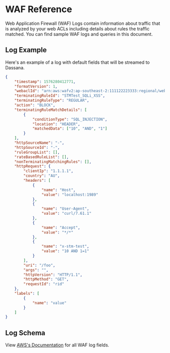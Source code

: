 # WAF Reference

Web Application Firewall (WAF) Logs contain information about traffic that is analyzed by your web ACLs including details about rules the traffic matched. You can find sample WAF logs and queries in this document.

## Log Example

Here's an example of a log with default fields that will be streamed to Dassana.

```json
{
    "timestamp": 1576280412771,
    "formatVersion": 1,
    "webaclId": "arn:aws:wafv2:ap-southeast-2:111122223333:regional/webacl/STMTest/1EXAMPLE-2ARN-3ARN-4ARN-123456EXAMPLE",
    "terminatingRuleId": "STMTest_SQLi_XSS",
    "terminatingRuleType": "REGULAR",
    "action": "BLOCK",
    "terminatingRuleMatchDetails": [
        {
            "conditionType": "SQL_INJECTION",
            "location": "HEADER",
            "matchedData": ["10", "AND", "1"]
        }
    ],
    "httpSourceName": "-",
    "httpSourceId": "-",
    "ruleGroupList": [],
    "rateBasedRuleList": [],
    "nonTerminatingMatchingRules": [],
    "httpRequest": {
        "clientIp": "1.1.1.1",
        "country": "AU",
        "headers": [
            {
                "name": "Host",
                "value": "localhost:1989"
            },
            {
                "name": "User-Agent",
                "value": "curl/7.61.1"
            },
            {
                "name": "Accept",
                "value": "*/*"
            },
            {
                "name": "x-stm-test",
                "value": "10 AND 1=1"
            }
        ],
        "uri": "/foo",
        "args": "",
        "httpVersion": "HTTP/1.1",
        "httpMethod": "GET",
        "requestId": "rid"
    },
    "labels": [
        {
            "name": "value"
        }
    ]
}
```

## Log Schema

View [AWS's Documentation](https://docs.aws.amazon.com/waf/latest/developerguide/logging-fields.html) for all WAF log fields.
